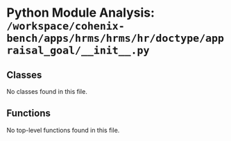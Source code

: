 # Python Module Analysis: `/workspace/cohenix-bench/apps/hrms/hrms/hr/doctype/appraisal_goal/__init__.py`

## Classes

No classes found in this file.


## Functions

No top-level functions found in this file.
